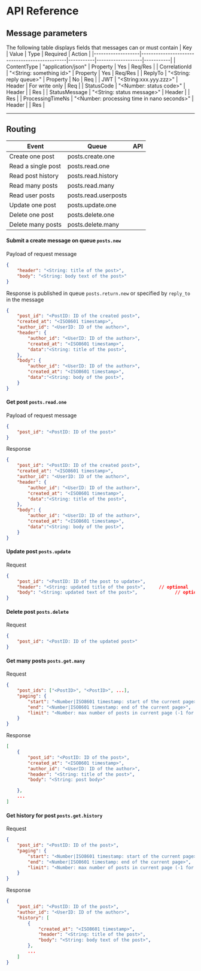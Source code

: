 # API Reference

## Message parameters
The following table displays fields that messages can or must contain
| Key               | Value                                         | Type      | Required          | Action    |
|-------------------|-----------------------------------------------|-----------|-------------------|-----------|
| ContentType       | "application/json"                            | Property  | Yes               | Req/Res   |
| CorrelationId     | "\<String: something id\>"                    | Property  | Yes               | Req/Res   |
| ReplyTo           | "<String: reply queue>"                       | Property  | No                | Req       |
| JWT               | "\<String:xxx.yyy.zzz\>"                      | Header    | For write only    | Req       |
| StatusCode        | "\<Number: status code\>"                     | Header    |                   | Res       |
| StatusMessage     | "\<String: status message\>"                  | Header    |                   | Res       |
| ProcessingTimeNs  | "\<Number: processing time in nano seconds\>" | Header    |                   | Res       |



-----
## Routing
| Event                 | Queue                 | API   |
|-----------------------|-----------------------|-------|
| Create one post       | posts.create.one      |       |
| Read a single post    | posts.read.one        |       |
| Read post history     | posts.read.history    |       |
| Read many posts       | posts.read.many       |       |
| Read user posts       | posts.read.userposts  |       |
| Update one post       | posts.update.one      |       |
| Delete one post       | posts.delete.one      |       |
| Delete many posts     | posts.delete.many     |       |




#### Submit a create message on queue `posts.new`
Payload of request message
```json
{
    "header": "<String: title of the post>",
    "body": "<String: body text of the post>"
}
```
Response is published in queue `posts.return.new` or specified by `reply_to` in the message
```json
{
    "post_id": "<PostID: ID of the created post>",
    "created_at": "<ISO8601 timestamp>",
    "author_id": "<UserID: ID of the author>",
    "header": {
        "author_id": "<UserID: ID of the author>",
        "created_at": "<ISO8601 timestamp>",
        "data":"<String: title of the post>",
    },
    "body": {
        "author_id": "<UserID: ID of the author>",
        "created_at": "<ISO8601 timestamp>",
        "data":"<String: body of the post>",
    }
}
```
#### Get post `posts.read.one`
Payload of request message
```json
{
    "post_id": "<PostID: ID of the post>"
}
```
Response
```json
{
    "post_id": "<PostID: ID of the created post>",
    "created_at": "<ISO8601 timestamp>",
    "author_id": "<UserID: ID of the author>",
    "header": {
        "author_id": "<UserID: ID of the author>",
        "created_at": "<ISO8601 timestamp>",
        "data":"<String: title of the post>",
    },
    "body": {
        "author_id": "<UserID: ID of the author>",
        "created_at": "<ISO8601 timestamp>",
        "data":"<String: body of the post>",
    }
}
```

#### Update post `posts.update`
Request
```json
{
    "post_id": "<PostID: ID of the post to update>",
    "header": "<String: updated title of the post>",     // optional
    "body": "<String: updated text of the post>",              // optional
}
```


#### Delete post `posts.delete`
Request
```json
{
    "post_id": "<PostID: ID of the updated post>"
}
```


#### Get many posts `posts.get.many`
Request
```json
{
    "post_ids": ["<PostID>", "<PostID>", ...],                                  // optional
    "paging": {                                                                 // optional
        "start": "<Number|ISO8601 timestamp: start of the current page>",       // default=0
        "end": "<Number|ISO8601 timestamp: end of the current page>",           // default=9
        "limit": "<Number: max number of posts in current page (-1 for all)>"   // optional
    }
}
```
Response
```json
[
    {
        "post_id": "<PostID: ID of the post>",
        "created_at": "<ISO8601 timestamp>",
        "author_id": "<UserID: ID of the author>",
        "header": "<String: title of the post>",
        "body": "<String: post body>"

    },
    ...
]
```
#### Get history for post `posts.get.history`
Request
```json
{
    "post_id": "<PostID: ID of the post>",
    "paging": {                                                                 // optional
        "start": "<Number|ISO8601 timestamp: start of the current page>",       // default=0
        "end": "<Number|ISO8601 timestamp: end of the current page>",           // default=9
        "limit": "<Number: max number of posts in current page (-1 for all)>"   // optional
    }
}
```
Response
```json
{
    "post_id": "<PostID: ID of the post>",
    "author_id": "<UserID: ID of the author>",
    "history": [
        {
            "created_at": "<ISO8601 timestamp>",
            "header": "<String: title of the post>",
            "body": "<String: body text of the post>",
        },
        ...
    ]
}
```

